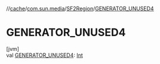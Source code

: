 //[cache](../../../index.md)/[com.sun.media](../index.md)/[SF2Region](index.md)/[GENERATOR_UNUSED4](-g-e-n-e-r-a-t-o-r_-u-n-u-s-e-d4.md)

# GENERATOR_UNUSED4

[jvm]\
val [GENERATOR_UNUSED4](-g-e-n-e-r-a-t-o-r_-u-n-u-s-e-d4.md): [Int](https://kotlinlang.org/api/latest/jvm/stdlib/kotlin/-int/index.html)
